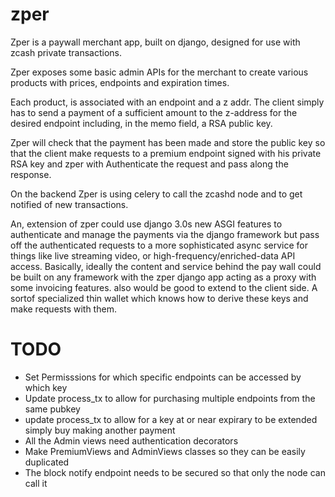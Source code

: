 # zper
Zper is a paywall merchant app, built on django, designed for use with zcash private transactions.

Zper exposes some basic admin APIs for the merchant to create various products with prices, endpoints and expiration times.

Each product, is associated with an endpoint and a z addr. The client simply has to send a payment of a sufficient amount to the z-address for the desired endpoint including, in the memo field, a RSA public key.

Zper will check that the payment has been made and store the public key so that the client make requests to a premium endpoint signed with his private RSA key 
and zper with Authenticate the request and pass along the response. 

On the backend Zper is using celery to call the zcashd node and to get notified of new transactions.

An, extension of zper could use django 3.0s new ASGI features to authenticate and manage the payments via the django framework but pass off the authenticated requests to a more sophisticated async service for things like live streaming video, or high-frequency/enriched-data API access. Basically, ideally the content and service behind the pay wall could be built on any framework with the zper django app acting as a proxy with some invoicing features.
also would be good to extend to the client side. A sortof specialized thin wallet which knows how to derive these keys and make requests with them.

# TODO
- Set Permisssions for which specific endpoints can be accessed by which key
- Update process_tx to allow for purchasing multiple endpoints from the same pubkey
- update process_tx to allow for a key at or near expirary to be extended simply buy making another payment
- All the Admin views need authentication decorators
- Make PremiumViews and AdminViews classes so they can be easily duplicated
- The block notify endpoint needs to be secured so that only the node can call it
